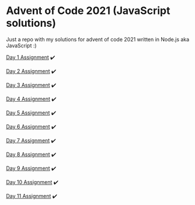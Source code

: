 # Advent of Code 2021 (JavaScript solutions)

Just a repo with my solutions for advent of code 2021 written in Node.js aka JavaScript :)

[Day 1 Assignment](https://adventofcode.com/2021/day/1) :heavy_check_mark:

[Day 2 Assignment](https://adventofcode.com/2021/day/2) :heavy_check_mark:

[Day 3 Assignment](https://adventofcode.com/2021/day/3) :heavy_check_mark:

[Day 4 Assignment](https://adventofcode.com/2021/day/4) :heavy_check_mark:

[Day 5 Assignment](https://adventofcode.com/2021/day/5) :heavy_check_mark:

[Day 6 Assignment](https://adventofcode.com/2021/day/6) :heavy_check_mark:

[Day 7 Assignment](https://adventofcode.com/2021/day/7) :heavy_check_mark:

[Day 8 Assignment](https://adventofcode.com/2021/day/8) :heavy_check_mark:

[Day 9 Assignment](https://adventofcode.com/2021/day/9) :heavy_check_mark:

[Day 10 Assignment](https://adventofcode.com/2021/day/10) :heavy_check_mark:

[Day 11 Assignment](https://adventofcode.com/2021/day/11) :heavy_check_mark:
